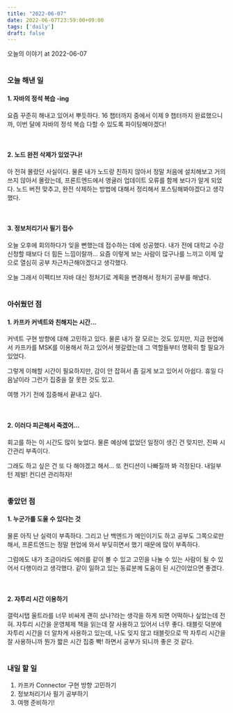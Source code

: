 ```yaml
---
title: "2022-06-07"
date: 2022-06-07T23:59:00+09:00
tags: ['daily']
draft: false
---
```

오늘의 이야기 at 2022-06-07
<!--more--> 

#
### 오늘 해낸 일
#### 1. 자바의 정석 복습 -ing
요즘 꾸준히 해내고 있어서 뿌듯하다. 
16 챕터까지 중에서 이제 9 챕터까지 완료했으니까, 이번 달에 자바의 정석 복습 다할 수 있도록 파이팅해야겠다!

<br/>

#### 2. 노드 완전 삭제가 있었구나!
아 전혀 몰랐던 사실이다. 
물론 내가 노드랑 친하지 않아서 정말 처음에 설치해보고 거의 쓰지 않아서 몰랐는데, 프론트엔드에서 앵귤러 업데이트 오류를 함께 보다가 알게 되었다. 
노드 버전 맞추고, 완전 삭제하는 방법에 대해서 정리해서 포스팅해봐야겠다고 생각했다.

<br/>

#### 3. 정보처리기사 필기 접수
오늘 오후에 회의하다가 잊을 뻔했는데 접수하는 데에 성공했다. 
내가 전에 대학교 수강 신청할 때보다 더 힘든 느낌이랄까... 
요즘 이렇게 보는 사람이 많구나를 느끼고 이제 앞으로 열심히 공부 차근차근해야겠다고 생각했다. 

오늘 그래서 이펙티브 자바 대신 정처기로 계획을 변경해서 정처기 공부를 해냈다.


#
### 아쉬웠던 점
#### 1. 카프카 커넥트와 친해지는 시간...
커넥트 구현 방향에 대해 고민하고 있다. 
물론 내가 잘 모르는 것도 있지만, 지금 현업에서 카프카를 MSK를 이용해서 하고 있어서 헷갈렸는데 그 역할들부터 명확히 할 필요가 있었다. 

그렇게 이해할 시간이 필요하지만, 감이 안 잡혀서 좀 길게 보고 있어서 아쉽다. 
휴일 다음날이라 그런가 집중을 잘 못한 것도 있고. 

여행 가기 전에 집중해서 끝내고 싶다.

<br/>

#### 2. 이러다 피곤해서 죽겠어...
회고를 하는 이 시간도 많이 늦었다.
물론 예상에 없었던 일정이 생긴 건 맞지만, 진짜 시간관리 부족이다. 

그래도 하고 싶은 건 또 다 해야겠고 해서... 또 컨디션이 나빠질까 봐 걱정된다. 
내일부턴 제발! 컨디션 관리하자!


#
### 좋았던 점
#### 1. 누군가를 도울 수 있다는 것
물론 아직 난 실력이 부족하다. 
그리고 난 백엔드가 메인이기도 하고 공부도 그쪽으로만 해서, 프론트엔드는 정말 현업에 와서 부딪히면서 했기 때문에 많이 부족하다. 

그럼에도 내가 조금이라도 에러를 같이 볼 수 있고 고민을 나눌 수 있는 사람이 될 수 있어서 다행이라고 생각했다. 
같이 일하고 있는 동료분께 도움이 된 시간이었으면 좋겠다.

<br/>

#### 2. 자투리 시간 이용하기
갤럭시탭 울트라를 너무 비싸게 괜히 샀나?라는 생각을 하게 되면 어떡하나 싶었는데 전혀.
자투리 시간을 운영체제 책을 읽는데 잘 사용하고 있어서 너무 좋다. 
태블릿 덕분에 자투리 시간을 더 알차게 사용하고 있는데, 나도 잊지 않고 태블릿으로 딱 자투리 시간을 잘 사용하니까 뭔가 짧은 시간 집중 빡! 하면서 공부가 되니까 좋은 것 같다.


#
### 내일 할 일
1. 카프카 Connector 구현 방향 고민하기
2. 정보처리기사 필기 공부하기
3. 여행 준비하기!